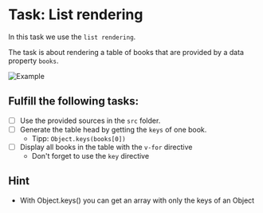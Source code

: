 # Task: List rendering

In this task we use the `list rendering`.

The task is about rendering a table of books that are provided by a data property `books`.

![Example](example.png)

## Fulfill the following tasks:

- [ ] Use the provided sources in the `src` folder.
- [ ] Generate the table head by getting the `keys` of one book.
  - Tipp: `Object.keys(books[0])`
- [ ] Display all books in the table with the `v-for` directive
  - Don't forget to use the `key` directive

## Hint

- With Object.keys() you can get an array with only the keys of an Object
